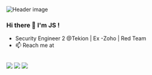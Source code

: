 ![Header image](https://github.com/rootxjs/rootxjs/blob/main/uploads/Grey%20White%20Minimalist%20Twitter%20Banner.png)
### Hi there 👋 I'm JS !
- Security Engineer 2 @Tekion | Ex -Zoho | Red Team
- 📫 Reach me at 
<br></br>

[![](https://img.shields.io/badge/-@rootxjs-%231DA1F2?style=flat-square&logo=twitter&logoColor=ffffff)](https://twitter.com/rootxjs)
[![](https://img.shields.io/badge/-@rootxjs-%23181717?style=flat-square&logo=github)](https://github.com/rootxjs)
[![](https://img.shields.io/badge/-@rootxjs-%23000000?style=flat-square&logo=instagram)](https://instagram.com/rootxjs)
